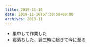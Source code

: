 ```yaml
---
title: 2019-11-15
date: 2019-11-16T07:30:50+09:00
archives: 2019-11
---
```


- 集中して作業した
- 寝落ちした、翌三時に起きて今に至る
